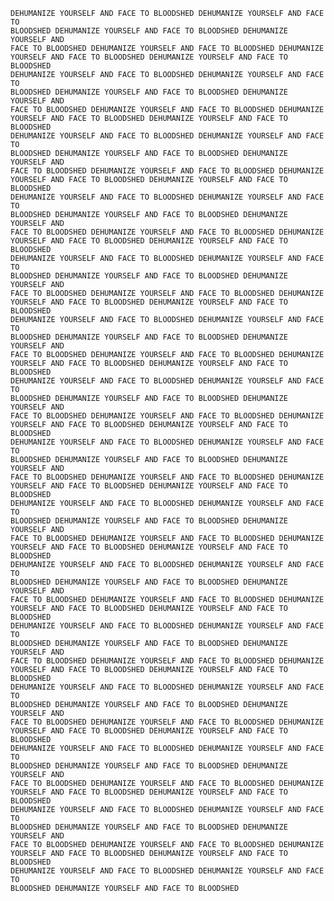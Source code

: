     DEHUMANIZE YOURSELF AND FACE TO BLOODSHED DEHUMANIZE YOURSELF AND FACE TO
    BLOODSHED DEHUMANIZE YOURSELF AND FACE TO BLOODSHED DEHUMANIZE YOURSELF AND
    FACE TO BLOODSHED DEHUMANIZE YOURSELF AND FACE TO BLOODSHED DEHUMANIZE
    YOURSELF AND FACE TO BLOODSHED DEHUMANIZE YOURSELF AND FACE TO BLOODSHED
    DEHUMANIZE YOURSELF AND FACE TO BLOODSHED DEHUMANIZE YOURSELF AND FACE TO
    BLOODSHED DEHUMANIZE YOURSELF AND FACE TO BLOODSHED DEHUMANIZE YOURSELF AND
    FACE TO BLOODSHED DEHUMANIZE YOURSELF AND FACE TO BLOODSHED DEHUMANIZE
    YOURSELF AND FACE TO BLOODSHED DEHUMANIZE YOURSELF AND FACE TO BLOODSHED
    DEHUMANIZE YOURSELF AND FACE TO BLOODSHED DEHUMANIZE YOURSELF AND FACE TO
    BLOODSHED DEHUMANIZE YOURSELF AND FACE TO BLOODSHED DEHUMANIZE YOURSELF AND
    FACE TO BLOODSHED DEHUMANIZE YOURSELF AND FACE TO BLOODSHED DEHUMANIZE
    YOURSELF AND FACE TO BLOODSHED DEHUMANIZE YOURSELF AND FACE TO BLOODSHED
    DEHUMANIZE YOURSELF AND FACE TO BLOODSHED DEHUMANIZE YOURSELF AND FACE TO
    BLOODSHED DEHUMANIZE YOURSELF AND FACE TO BLOODSHED DEHUMANIZE YOURSELF AND
    FACE TO BLOODSHED DEHUMANIZE YOURSELF AND FACE TO BLOODSHED DEHUMANIZE
    YOURSELF AND FACE TO BLOODSHED DEHUMANIZE YOURSELF AND FACE TO BLOODSHED
    DEHUMANIZE YOURSELF AND FACE TO BLOODSHED DEHUMANIZE YOURSELF AND FACE TO
    BLOODSHED DEHUMANIZE YOURSELF AND FACE TO BLOODSHED DEHUMANIZE YOURSELF AND
    FACE TO BLOODSHED DEHUMANIZE YOURSELF AND FACE TO BLOODSHED DEHUMANIZE
    YOURSELF AND FACE TO BLOODSHED DEHUMANIZE YOURSELF AND FACE TO BLOODSHED
    DEHUMANIZE YOURSELF AND FACE TO BLOODSHED DEHUMANIZE YOURSELF AND FACE TO
    BLOODSHED DEHUMANIZE YOURSELF AND FACE TO BLOODSHED DEHUMANIZE YOURSELF AND
    FACE TO BLOODSHED DEHUMANIZE YOURSELF AND FACE TO BLOODSHED DEHUMANIZE
    YOURSELF AND FACE TO BLOODSHED DEHUMANIZE YOURSELF AND FACE TO BLOODSHED
    DEHUMANIZE YOURSELF AND FACE TO BLOODSHED DEHUMANIZE YOURSELF AND FACE TO
    BLOODSHED DEHUMANIZE YOURSELF AND FACE TO BLOODSHED DEHUMANIZE YOURSELF AND
    FACE TO BLOODSHED DEHUMANIZE YOURSELF AND FACE TO BLOODSHED DEHUMANIZE
    YOURSELF AND FACE TO BLOODSHED DEHUMANIZE YOURSELF AND FACE TO BLOODSHED
    DEHUMANIZE YOURSELF AND FACE TO BLOODSHED DEHUMANIZE YOURSELF AND FACE TO
    BLOODSHED DEHUMANIZE YOURSELF AND FACE TO BLOODSHED DEHUMANIZE YOURSELF AND
    FACE TO BLOODSHED DEHUMANIZE YOURSELF AND FACE TO BLOODSHED DEHUMANIZE
    YOURSELF AND FACE TO BLOODSHED DEHUMANIZE YOURSELF AND FACE TO BLOODSHED
    DEHUMANIZE YOURSELF AND FACE TO BLOODSHED DEHUMANIZE YOURSELF AND FACE TO
    BLOODSHED DEHUMANIZE YOURSELF AND FACE TO BLOODSHED DEHUMANIZE YOURSELF AND
    FACE TO BLOODSHED DEHUMANIZE YOURSELF AND FACE TO BLOODSHED DEHUMANIZE
    YOURSELF AND FACE TO BLOODSHED DEHUMANIZE YOURSELF AND FACE TO BLOODSHED
    DEHUMANIZE YOURSELF AND FACE TO BLOODSHED DEHUMANIZE YOURSELF AND FACE TO
    BLOODSHED DEHUMANIZE YOURSELF AND FACE TO BLOODSHED DEHUMANIZE YOURSELF AND
    FACE TO BLOODSHED DEHUMANIZE YOURSELF AND FACE TO BLOODSHED DEHUMANIZE
    YOURSELF AND FACE TO BLOODSHED DEHUMANIZE YOURSELF AND FACE TO BLOODSHED
    DEHUMANIZE YOURSELF AND FACE TO BLOODSHED DEHUMANIZE YOURSELF AND FACE TO
    BLOODSHED DEHUMANIZE YOURSELF AND FACE TO BLOODSHED DEHUMANIZE YOURSELF AND
    FACE TO BLOODSHED DEHUMANIZE YOURSELF AND FACE TO BLOODSHED DEHUMANIZE
    YOURSELF AND FACE TO BLOODSHED DEHUMANIZE YOURSELF AND FACE TO BLOODSHED
    DEHUMANIZE YOURSELF AND FACE TO BLOODSHED DEHUMANIZE YOURSELF AND FACE TO
    BLOODSHED DEHUMANIZE YOURSELF AND FACE TO BLOODSHED DEHUMANIZE YOURSELF AND
    FACE TO BLOODSHED DEHUMANIZE YOURSELF AND FACE TO BLOODSHED DEHUMANIZE
    YOURSELF AND FACE TO BLOODSHED DEHUMANIZE YOURSELF AND FACE TO BLOODSHED
    DEHUMANIZE YOURSELF AND FACE TO BLOODSHED DEHUMANIZE YOURSELF AND FACE TO
    BLOODSHED DEHUMANIZE YOURSELF AND FACE TO BLOODSHED DEHUMANIZE YOURSELF AND
    FACE TO BLOODSHED DEHUMANIZE YOURSELF AND FACE TO BLOODSHED DEHUMANIZE
    YOURSELF AND FACE TO BLOODSHED DEHUMANIZE YOURSELF AND FACE TO BLOODSHED
    DEHUMANIZE YOURSELF AND FACE TO BLOODSHED DEHUMANIZE YOURSELF AND FACE TO
    BLOODSHED DEHUMANIZE YOURSELF AND FACE TO BLOODSHED DEHUMANIZE YOURSELF AND
    FACE TO BLOODSHED DEHUMANIZE YOURSELF AND FACE TO BLOODSHED DEHUMANIZE
    YOURSELF AND FACE TO BLOODSHED DEHUMANIZE YOURSELF AND FACE TO BLOODSHED
    DEHUMANIZE YOURSELF AND FACE TO BLOODSHED DEHUMANIZE YOURSELF AND FACE TO
    BLOODSHED DEHUMANIZE YOURSELF AND FACE TO BLOODSHED 
